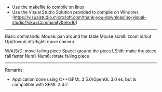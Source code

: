 - Use the makefile to compile on linux
- Use the Visual Studio Solution provided to compile on Windows (https://visualstudio.microsoft.com/thank-you-downloading-visual-studio/?sku=Community&rel=16)

***********************************
Basic commands:
Mouse: pan around the table
Mouse scroll: zoom in/out
Up/Down/Left/Right: move camera

W/A/S/D: move falling piece
Space: ground the piece
LShift: make the piece fall faster
Num1-Num6: rotate falling piece

************************************

Remarks:
- Application done using C++/SFML 2.5.0/OpenGL 3.0 es, but is compatible with SFML 2.4.2